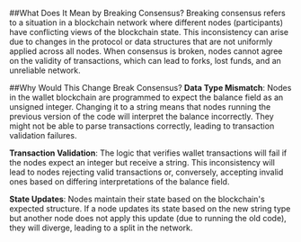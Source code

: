 ##What Does It Mean by Breaking Consensus?
Breaking consensus refers to a situation in a blockchain network where different nodes (participants) have conflicting views of the blockchain state. This inconsistency can arise due to changes in the protocol or data structures that are not uniformly applied across all nodes. When consensus is broken, nodes cannot agree on the validity of transactions, which can lead to forks, lost funds, and an unreliable network.

##Why Would This Change Break Consensus?
**Data Type Mismatch**: Nodes in the wallet blockchain are programmed to expect the balance field as an unsigned integer. Changing it to a string means that nodes running the previous version of the code will interpret the balance incorrectly. They might not be able to parse transactions correctly, leading to transaction validation failures.

**Transaction Validation**: The logic that verifies wallet transactions will fail if the nodes expect an integer but receive a string. This inconsistency will lead to nodes rejecting valid transactions or, conversely, accepting invalid ones based on differing interpretations of the balance field.

**State Updates**: Nodes maintain their state based on the blockchain's expected structure. If a node updates its state based on the new string type but another node does not apply this update (due to running the old code), they will diverge, leading to a split in the network.
